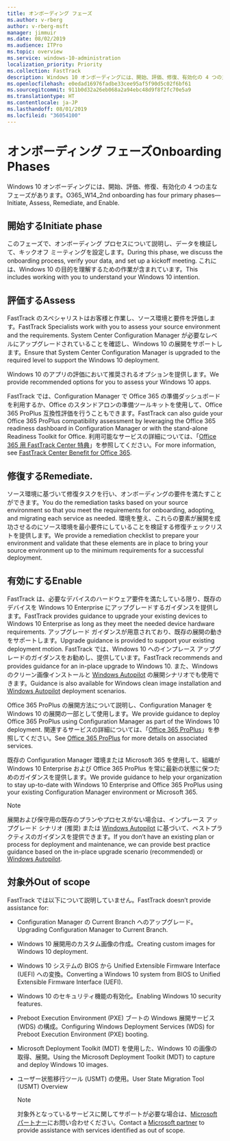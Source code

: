 ```yaml
---
title: オンボーディング フェーズ
ms.author: v-rberg
author: v-rberg-msft
manager: jimmuir
ms.date: 08/02/2019
ms.audience: ITPro
ms.topic: overview
ms.service: windows-10-administration
localization_priority: Priority
ms.collection: FastTrack
description: Windows 10 オンボーディングには、開始、評価、修復、有効化の 4 つの主なフェーズがあります。
ms.openlocfilehash: e0edad16976fadbe33cee95af5f90d5c02f6bf61
ms.sourcegitcommit: 911b0d32a26eb068a2a94ebc48d9f8f2fc70e5a9
ms.translationtype: HT
ms.contentlocale: ja-JP
ms.lasthandoff: 08/01/2019
ms.locfileid: "36054100"
---
```

# <a name="onboarding-phases"></a><span data-ttu-id="78242-103">オンボーディング フェーズ</span><span class="sxs-lookup"><span data-stu-id="78242-103">Onboarding Phases</span></span>

<span data-ttu-id="78242-104">Windows 10 オンボーディングには、開始、評価、修復、有効化の 4 つの主なフェーズがあります。</span><span class="sxs-lookup"><span data-stu-id="78242-104">O365_W14_2nd onboarding has four primary phases—Initiate, Assess, Remediate, and Enable.</span></span>

## <a name="initiate"></a><span data-ttu-id="78242-105">開始する</span><span class="sxs-lookup"><span data-stu-id="78242-105">Initiate phase</span></span>

<span data-ttu-id="78242-106">このフェーズで、オンボーディング プロセスについて説明し、データを検証して、キックオフ ミーティングを設定します。</span><span class="sxs-lookup"><span data-stu-id="78242-106">During this phase, we discuss the onboarding process, verify your data, and set up a kickoff meeting.</span></span> <span data-ttu-id="78242-107">これには、Windows 10 の目的を理解するための作業が含まれています。</span><span class="sxs-lookup"><span data-stu-id="78242-107">This includes working with you to understand your Windows 10 intention.</span></span>

## <a name="assess"></a><span data-ttu-id="78242-108">評価する</span><span class="sxs-lookup"><span data-stu-id="78242-108">Assess</span></span>

<span data-ttu-id="78242-109">FastTrack のスペシャリストはお客様と作業し、ソース環境と要件を評価します。</span><span class="sxs-lookup"><span data-stu-id="78242-109">FastTrack Specialists work with you to assess your source environment and the requirements.</span></span> <span data-ttu-id="78242-110">System Center Configuration Manager が必要なレベルにアップグレードされていることを確認し、Windows 10 の展開をサポートします。</span><span class="sxs-lookup"><span data-stu-id="78242-110">Ensure that System Center Configuration Manager is upgraded to the required level to support the Windows 10 deployment.</span></span> 

<span data-ttu-id="78242-111">Windows 10 のアプリの評価において推奨されるオプションを提供します。</span><span class="sxs-lookup"><span data-stu-id="78242-111">We provide recommended options for you to assess your Windows 10 apps.</span></span>

<span data-ttu-id="78242-112">FastTrack では、Configuration Manager で Office 365 の準備ダッシュボードを利用するか、Office のスタンドアロンの準備ツールキットを使用して、Office 365 ProPlus 互換性評価を行うこともできます。</span><span class="sxs-lookup"><span data-stu-id="78242-112">FastTrack can also guide your Office 365 ProPlus compatibility assessment by leveraging the Office 365 readiness dashboard in Configuration Manager or with the stand-alone Readiness Toolkit for Office.</span></span> <span data-ttu-id="78242-113">利用可能なサービスの詳細については、「[Office 365 用 FastTrack Center 特典](O365-fasttrack-benefit-for-office-365.md)」を参照してください。</span><span class="sxs-lookup"><span data-stu-id="78242-113">For more information, see [FastTrack Center Benefit for Office 365](O365-fasttrack-benefit-for-office-365.md).</span></span> 

## <a name="remediate"></a><span data-ttu-id="78242-114">修復する</span><span class="sxs-lookup"><span data-stu-id="78242-114">Remediate.</span></span>

<span data-ttu-id="78242-115">ソース環境に基づいて修復タスクを行い、オンボーディングの要件を満たすことができます。</span><span class="sxs-lookup"><span data-stu-id="78242-115">You do the remediation tasks based on your source environment so that you meet the requirements for onboarding, adopting, and migrating each service as needed.</span></span> <span data-ttu-id="78242-116">環境を整え、これらの要素が展開を成功させるのにソース環境を最小要件にしていることを検証する修復チェックリストを提供します。</span><span class="sxs-lookup"><span data-stu-id="78242-116">We provide a remediation checklist to prepare your environment and validate that these elements are in place to bring your source environment up to the minimum requirements for a successful deployment.</span></span> 

## <a name="enable"></a><span data-ttu-id="78242-117">有効にする</span><span class="sxs-lookup"><span data-stu-id="78242-117">Enable</span></span>

<span data-ttu-id="78242-118">FastTrack は、必要なデバイスのハードウェア要件を満たしている限り、既存のデバイスを Windows 10 Enterprise にアップグレードするガイダンスを提供します。</span><span class="sxs-lookup"><span data-stu-id="78242-118">FastTrack provides guidance to upgrade your existing devices to Windows 10 Enterprise as long as they meet the needed device hardware requirements.</span></span> <span data-ttu-id="78242-119">アップグレード ガイダンスが用意されており、既存の展開の動きをサポートします。</span><span class="sxs-lookup"><span data-stu-id="78242-119">Upgrade guidance is provided to support your existing deployment motion.</span></span> <span data-ttu-id="78242-120">FastTrack では、Windows 10 へのインプレース アップグレードのガイダンスをお勧めし、提供しています。</span><span class="sxs-lookup"><span data-stu-id="78242-120">FastTrack recommends and provides guidance for an in-place upgrade to Windows 10.</span></span> <span data-ttu-id="78242-121">また、Windows のクリーン画像インストールと [Windows Autopilot](EMS-onboarding-phases.md#windows-autopilot) の展開シナリオでも使用できます。</span><span class="sxs-lookup"><span data-stu-id="78242-121">Guidance is also available for Windows clean image installation and [Windows Autopilot](EMS-onboarding-phases.md#windows-autopilot) deployment scenarios.</span></span> 

<span data-ttu-id="78242-122">Office 365 ProPlus の展開方法について説明し、Configuration Manager を Windows 10 の展開の一部として使用します。</span><span class="sxs-lookup"><span data-stu-id="78242-122">We provide guidance to deploy Office 365 ProPlus using Configuration Manager as part of the Windows 10 deployment.</span></span> <span data-ttu-id="78242-123">関連するサービスの詳細については、「[Office 365 ProPlus](O365-onboarding-and-migration.md#office-365-proplus)」を参照してください。</span><span class="sxs-lookup"><span data-stu-id="78242-123">See [Office 365 ProPlus](O365-onboarding-and-migration.md#office-365-proplus) for more details on associated services.</span></span>

<span data-ttu-id="78242-124">既存の Configuration Manager 環境または Microsoft 365 を使用して、組織が Windows 10 Enterprise および Office 365 ProPlus を常に最新の状態に保つためのガイダンスを提供します。</span><span class="sxs-lookup"><span data-stu-id="78242-124">We provide guidance to help your organization to stay up-to-date with Windows 10 Enterprise and Office 365 ProPlus using your existing Configuration Manager environment or Microsoft 365.</span></span>

> [!NOTE]
> <span data-ttu-id="78242-125">展開および保守用の既存のプランやプロセスがない場合は、インプレース アップグレード シナリオ (推奨) または [Windows Autopilot](EMS-onboarding-phases.md#windows-autopilot) に基づいて、ベストプラクティスのガイダンスを提供できます。</span><span class="sxs-lookup"><span data-stu-id="78242-125">If you don’t have an existing plan or process for deployment and maintenance, we can provide best practice guidance based on the in-place upgrade scenario (recommended) or [Windows Autopilot](EMS-onboarding-phases.md#windows-autopilot).</span></span>

## <a name="out-of-scope"></a><span data-ttu-id="78242-126">対象外</span><span class="sxs-lookup"><span data-stu-id="78242-126">Out of scope</span></span>

<span data-ttu-id="78242-127">FastTrack では以下について説明していません。</span><span class="sxs-lookup"><span data-stu-id="78242-127">FastTrack doesn’t provide assistance for:</span></span>

- <span data-ttu-id="78242-128">Configuration Manager の Current Branch へのアップグレード。</span><span class="sxs-lookup"><span data-stu-id="78242-128">Upgrading Configuration Manager to Current Branch.</span></span>
- <span data-ttu-id="78242-129">Windows 10 展開用のカスタム画像の作成。</span><span class="sxs-lookup"><span data-stu-id="78242-129">Creating custom images for Windows 10 deployment.</span></span>
- <span data-ttu-id="78242-130">Windows 10 システムの BIOS から Unified Extensible Firmware Interface (UEFI) への変換。</span><span class="sxs-lookup"><span data-stu-id="78242-130">Converting a Windows 10 system from BIOS to Unified Extensible Firmware Interface (UEFI).</span></span>
- <span data-ttu-id="78242-131">Windows 10 のセキュリティ機能の有効化。</span><span class="sxs-lookup"><span data-stu-id="78242-131">Enabling Windows 10 security features.</span></span> 
- <span data-ttu-id="78242-132">Preboot Execution Environment (PXE) ブートの Windows 展開サービス (WDS) の構成。</span><span class="sxs-lookup"><span data-stu-id="78242-132">Configuring Windows Deployment Services (WDS) for Preboot Execution Environment (PXE) booting.</span></span>
- <span data-ttu-id="78242-133">Microsoft Deployment Toolkit (MDT) を使用した、Windows 10 の画像の取得、展開。</span><span class="sxs-lookup"><span data-stu-id="78242-133">Using the Microsoft Deployment Toolkit (MDT) to capture and deploy Windows 10 images.</span></span>
- <span data-ttu-id="78242-134">ユーザー状態移行ツール (USMT) の使用。</span><span class="sxs-lookup"><span data-stu-id="78242-134">User State Migration Tool (USMT) Overview</span></span>

  > [!NOTE]
  > <span data-ttu-id="78242-135">対象外となっているサービスに関してサポートが必要な場合は、[Microsoft パートナー](https://go.microsoft.com/fwlink/?linkid=2080150)にお問い合わせください。</span><span class="sxs-lookup"><span data-stu-id="78242-135">Contact a [Microsoft partner](https://go.microsoft.com/fwlink/?linkid=2080150) to provide assistance with services identified as out of scope.</span></span>

 